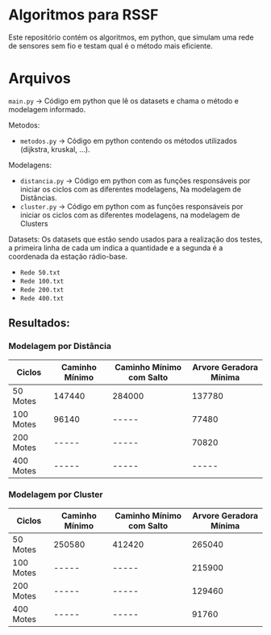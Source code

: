 # Algoritmos para RSSF
Este repositório contém os algoritmos, em python, que simulam uma rede de sensores sem fio e testam qual é o método mais eficiente.

# Arquivos
`main.py` -> Código em python que lê os datasets e chama o método e modelagem informado.

Metodos:
- `metodos.py` -> Código em python contendo os métodos utilizados (dijkstra, kruskal, ...).

Modelagens:
- `distancia.py` -> Código em python com as funções responsáveis por iniciar os ciclos com as diferentes modelagens, Na modelagem de Distâncias.
- `cluster.py` -> Código em python com as funções responsáveis por iniciar os ciclos com as diferentes modelagens, na modelagem de Clusters

Datasets:
Os datasets que estão sendo usados para a realização dos testes, a primeira linha de cada um indica a quantidade e a segunda é a coordenada da estação rádio-base.

- `Rede 50.txt`
- `Rede 100.txt`
- `Rede 200.txt`
- `Rede 400.txt`

## Resultados:

### Modelagem por Distância
| Ciclos     | Caminho Mínimo | Caminho Mínimo com Salto | Arvore Geradora Mínima |
|------------|----------------|--------------------------|------------------------|
| 50 Motes   | 147440         | 284000                   | 137780                 |
| 100 Motes  | 96140          | -----                    | 77480                  |
| 200 Motes  | -----          | -----                    | 70820                  |
| 400 Motes  | -----          | -----                    | -----                  |

### Modelagem por Cluster
| Ciclos     | Caminho Mínimo | Caminho Mínimo com Salto | Arvore Geradora Mínima |
|------------|----------------|--------------------------|------------------------|
| 50 Motes   | 250580         | 412420                   | 265040                 |
| 100 Motes  | -----          | -----                    | 215900                 |
| 200 Motes  | -----          | -----                    | 129460                 |
| 400 Motes  | -----          | -----                    | 91760                  |
